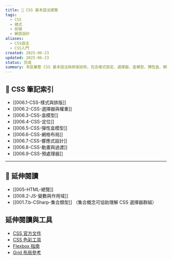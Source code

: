 ```yaml
---
title: 🎨 CSS 基本語法總覽
tags:
  - CSS
  - 樣式
  - 前端
  - 網頁設計
aliases:
  - CSS語法
  - CSS入門
created: 2025-06-23
updated: 2025-06-23
status: 完成
summary: 本區彙整 CSS 基本語法與排版技術，包含樣式設定、選擇器、盒模型、彈性盒、網格布局及響應式設計，是前端樣式設計的基礎架構。
---
```


## 📘 CSS 筆記索引

- [[006.1-CSS-樣式與排版]]
- [[006.2-CSS-選擇器與權重]]
- [[006.3-CSS-盒模型]]
- [[006.4-CSS-定位]]
- [[006.5-CSS-彈性盒模型]]
- [[006.6-CSS-網格布局]]
- [[006.7-CSS-響應式設計]]
- [[006.8-CSS-動畫與過渡]]
- [[006.9-CSS-預處理器]]

---

## 🔁 延伸閱讀

- [[005-HTML-總覽]]
- [[008.2-JS-變數與作用域]]
- [[001.7.b-CSharp-集合類型]] （集合概念可協助理解 CSS 選擇器群組）

## 延伸閱讀與工具

- [CSS 官方文件](https://developer.mozilla.org/zh-TW/docs/Web/CSS)
- [CSS 色彩工具](https://colorhunt.co/)
- [Flexbox 指南](https://css-tricks.com/snippets/css/a-guide-to-flexbox/)
- [Grid 布局參考](https://developer.mozilla.org/zh-TW/docs/Web/CSS/CSS_grid_layout/Basic_concepts_of_grid_layout)
